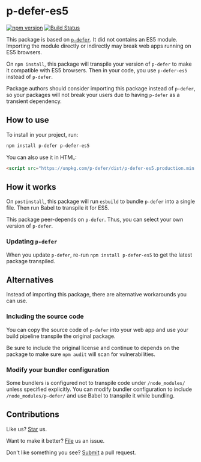 # p-defer-es5

[![npm version](https://img.shields.io/npm/v/p-defer-es5.svg)](https://www.npmjs.com/package/p-defer-es5) [![Build Status](https://travis-ci.org/compulim/p-defer-es5.svg?branch=main)](https://travis-ci.org/compulim/p-defer-es5)

This package is based on [`p-defer`](https://npmjs.com/package/p-defer). It did not contains an ES5 module. Importing the module directly or indirectly may break web apps running on ES5 browsers.

On `npm install`, this package will transpile your version of `p-defer` to make it compatible with ES5 browsers. Then in your code, you use `p-defer-es5` instead of `p-defer`.

Package authors should consider importing this package instead of `p-defer`, so your packages will not break your users due to having `p-defer` as a transient dependency.

## How to use

To install in your project, run:

```sh
npm install p-defer p-defer-es5
```

You can also use it in HTML:

```html
<script src="https://unpkg.com/p-defer/dist/p-defer-es5.production.min.js"></script>
```

## How it works

On `postinstall`, this package will run `esbuild` to bundle `p-defer` into a single file. Then run Babel to transpile it for ES5.

This package peer-depends on `p-defer`. Thus, you can select your own version of `p-defer`.

### Updating `p-defer`

When you update `p-defer`, re-run `npm install p-defer-es5` to get the latest package transpiled.

## Alternatives

Instead of importing this package, there are alternative workarounds you can use.

### Including the source code

You can copy the source code of `p-defer` into your web app and use your build pipeline transpile the original package.

Be sure to include the original license and continue to depends on the package to make sure `npm audit` will scan for vulnerabilities.

### Modify your bundler configuration

Some bundlers is configured not to transpile code under `/node_modules/` unless specified explicitly. You can modify bundler configuration to include `/node_modules/p-defer/` and use Babel to transpile it while bundling.

## Contributions

Like us? [Star](https://github.com/compulim/p-defer-es5/stargazers) us.

Want to make it better? [File](https://github.com/compulim/p-defer-es5/issues) us an issue.

Don't like something you see? [Submit](https://github.com/compulim/p-defer-es5/pulls) a pull request.
